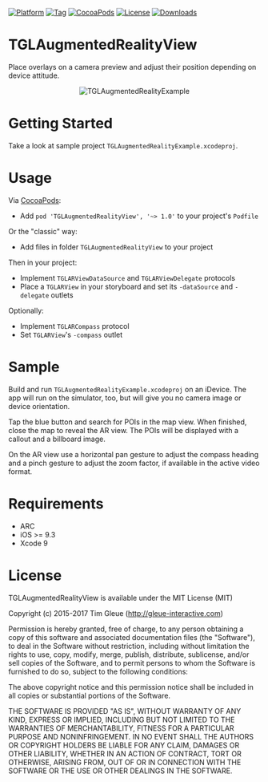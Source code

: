 [![Platform](https://img.shields.io/cocoapods/p/TGLAugmentedRealityView.svg?maxAge=86400)](http://cocoadocs.org/docsets/TGLAugmentedRealityView)
[![Tag](https://img.shields.io/github/tag/gleue/TGLAugmentedRealityView.svg?maxAge=86400)](https://github.com/gleue/TGLAugmentedRealityView/tags)
[![CocoaPods](https://img.shields.io/badge/CocoaPods-compatible-4BC51D.svg?style=flat)](https://cocoapods.org)
[![License](https://img.shields.io/github/license/gleue/TGLAugmentedRealityView.svg?maxAge=86400)](https://opensource.org/licenses/MIT)
[![Downloads](https://img.shields.io/cocoapods/dt/TGLAugmentedRealityView.svg?maxAge=86400)](https://cocoapods.org/pods/TGLAugmentedRealityView)

TGLAugmentedRealityView
=======================

Place overlays on a camera preview and adjust their position depending on device attitude.

<p align="center">
<img src="https://raw.github.com/gleue/TGLAugmentedRealityView/master/Screenshots/TGLAugmentedRealityExample.jpg" alt="TGLAugmentedRealityExample" title="TGLAugmentedRealityExample">
</p>

Getting Started
===============

Take a look at sample project `TGLAugmentedRealityExample.xcodeproj`.

Usage
=====

Via [CocoaPods](http://cocoapods.org):

* Add `pod 'TGLAugmentedRealityView', '~> 1.0'` to your project's `Podfile`

Or the "classic" way:

* Add files in folder `TGLAugmentedRealityView` to your project

Then in your project:

* Implement `TGLARViewDataSource` and `TGLARViewDelegate` protocols
* Place a `TGLARView` in your storyboard and set its `-dataSource` and `-delegate` outlets

Optionally:

* Implement `TGLARCompass` protocol
* Set `TGLARView`'s `-compass` outlet

Sample
======

Build and run `TGLAugmentedRealityExample.xcodeproj` on an iDevice. The app will run on the
simulator, too, but will give you no camera image or device orientation.

Tap the blue button and search for POIs in the map view. When finished, close the map to
reveal the AR view. The POIs will be displayed with a callout and a billboard image.

On the AR view use a horizontal pan gesture to adjust the compass heading and a pinch
gesture to adjust the zoom factor, if available in the active video format.

Requirements
============

* ARC
* iOS >= 9.3
* Xcode 9

License
=======

TGLAugmentedRealityView is available under the MIT License (MIT)

Copyright (c) 2015-2017 Tim Gleue (http://gleue-interactive.com)

Permission is hereby granted, free of charge, to any person obtaining a copy
of this software and associated documentation files (the "Software"), to deal
in the Software without restriction, including without limitation the rights
to use, copy, modify, merge, publish, distribute, sublicense, and/or sell
copies of the Software, and to permit persons to whom the Software is
furnished to do so, subject to the following conditions:

The above copyright notice and this permission notice shall be included in
all copies or substantial portions of the Software.

THE SOFTWARE IS PROVIDED "AS IS", WITHOUT WARRANTY OF ANY KIND, EXPRESS OR
IMPLIED, INCLUDING BUT NOT LIMITED TO THE WARRANTIES OF MERCHANTABILITY,
FITNESS FOR A PARTICULAR PURPOSE AND NONINFRINGEMENT. IN NO EVENT SHALL THE
AUTHORS OR COPYRIGHT HOLDERS BE LIABLE FOR ANY CLAIM, DAMAGES OR OTHER
LIABILITY, WHETHER IN AN ACTION OF CONTRACT, TORT OR OTHERWISE, ARISING FROM,
OUT OF OR IN CONNECTION WITH THE SOFTWARE OR THE USE OR OTHER DEALINGS IN
THE SOFTWARE.

